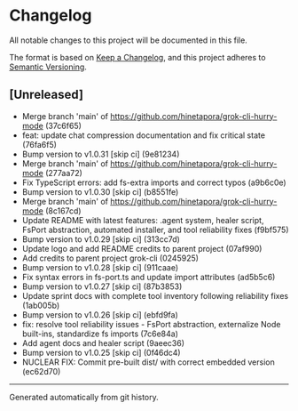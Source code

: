 # Changelog

All notable changes to this project will be documented in this file.

The format is based on [Keep a Changelog](https://keepachangelog.com/en/1.0.0/),
and this project adheres to [Semantic Versioning](https://semver.org/spec/v2.0.0.html).

## [Unreleased]

- Merge branch 'main' of https://github.com/hinetapora/grok-cli-hurry-mode (37c6f65)
- feat: update chat compression documentation and fix critical state (76fa6f5)
- Bump version to v1.0.31 [skip ci] (9e81234)
- Merge branch 'main' of https://github.com/hinetapora/grok-cli-hurry-mode (277aa72)
- Fix TypeScript errors: add fs-extra imports and correct typos (a9b6c0e)
- Bump version to v1.0.30 [skip ci] (b8551fe)
- Merge branch 'main' of https://github.com/hinetapora/grok-cli-hurry-mode (8c167cd)
- Update README with latest features: .agent system, healer script, FsPort abstraction, automated installer, and tool reliability fixes (f9bf575)
- Bump version to v1.0.29 [skip ci] (313cc7d)
- Update logo and add README credits to parent project (07af990)
- Add credits to parent project grok-cli (0245925)
- Bump version to v1.0.28 [skip ci] (911caae)
- Fix syntax errors in fs-port.ts and update import attributes (ad5b5c6)
- Bump version to v1.0.27 [skip ci] (87b3853)
- Update sprint docs with complete tool inventory following reliability fixes (1ab005b)
- Bump version to v1.0.26 [skip ci] (ebfd9fa)
- fix: resolve tool reliability issues - FsPort abstraction, externalize Node built-ins, standardize fs imports (7c6e84a)
- Add agent docs and healer script (9aeec36)
- Bump version to v1.0.25 [skip ci] (0f46dc4)
- NUCLEAR FIX: Commit pre-built dist/ with correct embedded version (ec62d70)

---

Generated automatically from git history.

